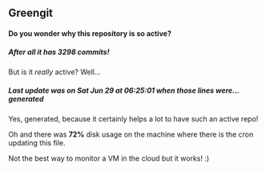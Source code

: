 ## Greengit

#### Do you wonder why this repository is so active?

##### After all it has 3298 commits!

But is it *really* active? Well...

##### Last update was on Sat Jun 29 at 06:25:01 when those lines were... generated

Yes, generated, because it certainly helps a lot to have such an active repo!

Oh and there was **72%** disk usage on the machine
where there is the cron updating this file.

Not the best way to monitor a VM in the cloud but it works! :)
